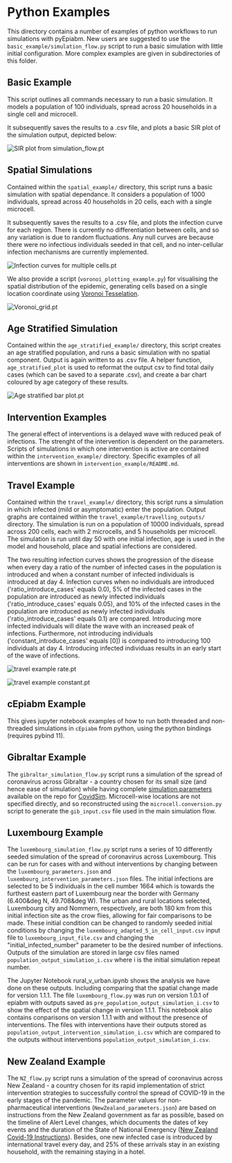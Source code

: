 # Python Examples

This directory contains a number of examples of python workflows to run simulations with pyEpiabm. New users are suggested to use the `basic_example/simulation_flow.py` script to run a basic simulation with little initial configuration. More complex examples are given in subdirectories of this folder.

## Basic Example

This script outlines all commands necessary to run a basic simulation. It models a population of 100 individuals, spread across 20 households in a single cell and microcell.

It subsequently saves the results to a .csv file, and plots a basic SIR plot of the simulation output, depicted below:

![SIR plot from simulation_flow.pt](./basic_example/simulation_outputs/simulation_flow_SIR_plot.png)

## Spatial Simulations

Contained within the `spatial_example/` directory, this script runs a basic simulation with spatial dependance. It considers a population of 1000 individuals, spread across 40 households in 20 cells, each with a single microcell.

It subsequently saves the results to a .csv file, and plots the infection curve for each region. There is currently no differentiation between cells, and so any variation is due to random fluctuations. Any null curves are because there were no infectious individuals seeded in that cell, and no inter-cellular infection mechanisms are currently implemented.

![Infection curves for multiple cells.pt](./spatial_example/spatial_outputs/spatial_flow_Icurve_plot.png)

We also provide a script (`voronoi_plotting_example.py`) for visualising the spatial distribution of the epidemic, generating cells based on a single location coordinate using [Voronoi Tesselation](https://en.wikipedia.org/wiki/Voronoi_diagram).

![Voronoi_grid.pt](./spatial_example/spatial_outputs/voronoi_grid_img.png)

## Age Stratified Simulation

Contained within the `age_stratified_example/` directory, this script creates an age stratified population, and runs a basic simulation with no spatial component. Output is again written to as .csv file. A helper function, `age_stratified_plot` is used to reformat the output csv to find total daily cases (which can be saved to a separate .csv), and create a bar chart coloured by age category of these results. 

![Age stratified bar plot.pt](./age_stratified_example/simulation_outputs/age_stratify.png)

## Intervention Examples

The general effect of interventions is a delayed wave with reduced peak of infections. The strenght of the intervention is dependent on the parameters. Scripts of simulations in which one intervention is active are contained within the `intervention_example/` directory. Specific examples of all interventions are shown in `intervention_example/README.md`. 

## Travel Example

Contained within the `travel_example/` directory, this script runs a simulation in which infected (mild or asymptomatic) enter the population. Output graphs are contained within the `travel_example/travelling_outputs/` directory. The simulation is run on a population of 10000 individuals, spread across 200 cells, each with 2 microcells, and 5 households per microcell. The simulation is run until day 50 with one initial infection, age is used in the model and household, place and spatial infections are considered.

The two resulting infection curves shows the progression of the disease when every day a ratio of the number of infected cases in the population is introduced and when a constant number of infected individuals is introduced at day 4. Infection curves when no individuals are introduced  ('ratio_introduce_cases' equals 0.0), 5% of the infected cases in the population are introduced as newly infected individuals ('ratio_introduce_cases' equals 0.05), and 10% of the infected cases in the population are introduced as newly infected individuals ('ratio_introduce_cases' equals 0.1) are compared. Introducing more infected individuals will dilate the wave with an increased peak of infections. Furthermore, not introducing individuals ('constant_introduce_cases' equals [0]) is compared to introducing 100 individuals at day 4. Introducing infected individuas results in an early start of the wave of infections.

![travel example rate.pt](./travel_example/travelling_outputs/travelling_ratio_introduce_cases_Icurve_plot.png)

![travel example constant.pt](./travel_example/travelling_outputs/travelling_constant_introduce_cases_Icurve_plot.png)

## cEpiabm Example

This gives jupyter notebook examples of how to run both threaded and non-threaded simulations in `cEpiabm` from python, using the python bindings (requires pybind 11).

## Gibraltar Example

The `gibraltar_simulation_flow.py` script runs a simulation of the spread of coronavirus across Gibraltar - a country chosen for its small size (and hence ease of simulation) while having complete [simulation parameters](https://github.com/mrc-ide/covid-sim/blob/master/data/admin_units/Gibraltar_admin.txt) available on the repo for [CovidSim](https://github.com/mrc-ide/covid-sim). Microcell-wise locations are not specified directly, and so reconstructed using the `microcell.conversion.py` script to generate the `gib_input.csv` file used in the main simulation flow.

## Luxembourg Example

The `luxembourg_simulation_flow.py` script runs a series of 10 differently seeded simulation of the spread of coronavirus across Luxembourg. This can be run for cases with and without interventions by changing between the `luxembourg_parameters.json` and `luxembourg_intervention_parameters.json` files. The initial infections are selected to be 5 individuals in the cell number 1664 which is towards the furthest eastern part of Luxembourg near the border with Germany (6.400&deg N, 49.708&deg W). The urban and rural locations selected, Luxembourg city and Nommern, respectively, are both 180 km from this initial infection site as the crow flies, allowing for fair comparisons to be made. These initial condition can be changed to randomly seeded initial conditions by changing the `luxembourg_adapted_5_in_cell_input.csv` input file to `luxembourg_input_file.csv` and changing the "initial_infected_number" parameter to be the desired number of infections. Outputs of the simulation are stored in large csv files named `population_output_simulation_i.csv` where i is the initial simulation repeat number. 

The Jupyter Notebook rural_v_urban.ipynb shows the analysis we have done on these outputs. Including comparing that the spatial change made for version 1.1.1. The file `luxembourg_flow.py` was run on version 1.0.1 of epiabm with outputs saved as `pre_population_output_simulation_i.csv` to show the effect of the spatial change in version 1.1.1. This notebook also contains conparisons on version 1.1.1 with and without the presence of interventions. The files with interventions have their outputs stored as `population_output_intervention_simulation_i.csv` which are compared to the outputs without interventions `population_output_simulation_i.csv`.

## New Zealand Example

The `NZ_flow.py` script runs a simulation of the spread of coronavirus across New Zealand - a country chosen for its rapid implementation of strict intervention strategies to successfully control the spread of COVID-19 in the early stages of the pandemic. The parameter values for non-pharmaceutical interventions (`NewZealand_parameters.json`) are based on instructions from the New Zealand government as far as possible, based on the timeline of Alert Level changes, which documents the dates of key events and the duration of the State of National Emergency ([New Zealand Covid-19 Instructions](https://covid19.govt.nz/about-our-covid-19-response/history-of-the-covid-19-alert-system/)). Besides, one new infected case is introduced by international travel every day, and 25\% of these arrivals stay in an existing household, with the remaining staying in a hotel. 

